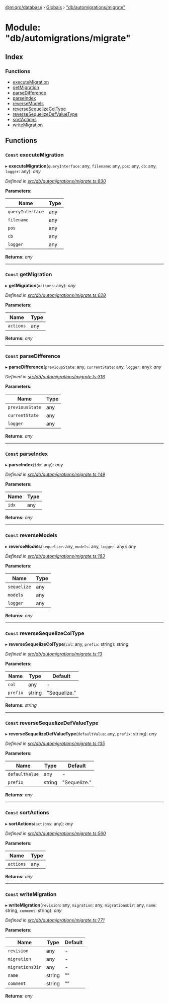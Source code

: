 [@miqro/database](../README.md) › [Globals](../globals.md) › ["db/automigrations/migrate"](_db_automigrations_migrate_.md)

# Module: "db/automigrations/migrate"

## Index

### Functions

* [executeMigration](_db_automigrations_migrate_.md#const-executemigration)
* [getMigration](_db_automigrations_migrate_.md#const-getmigration)
* [parseDifference](_db_automigrations_migrate_.md#const-parsedifference)
* [parseIndex](_db_automigrations_migrate_.md#const-parseindex)
* [reverseModels](_db_automigrations_migrate_.md#const-reversemodels)
* [reverseSequelizeColType](_db_automigrations_migrate_.md#const-reversesequelizecoltype)
* [reverseSequelizeDefValueType](_db_automigrations_migrate_.md#const-reversesequelizedefvaluetype)
* [sortActions](_db_automigrations_migrate_.md#const-sortactions)
* [writeMigration](_db_automigrations_migrate_.md#const-writemigration)

## Functions

### `Const` executeMigration

▸ **executeMigration**(`queryInterface`: any, `filename`: any, `pos`: any, `cb`: any, `logger`: any): *any*

*Defined in [src/db/automigrations/migrate.ts:830](https://github.com/claukers/miqro-sequelize/blob/624a208/src/db/automigrations/migrate.ts#L830)*

**Parameters:**

Name | Type |
------ | ------ |
`queryInterface` | any |
`filename` | any |
`pos` | any |
`cb` | any |
`logger` | any |

**Returns:** *any*

___

### `Const` getMigration

▸ **getMigration**(`actions`: any): *any*

*Defined in [src/db/automigrations/migrate.ts:628](https://github.com/claukers/miqro-sequelize/blob/624a208/src/db/automigrations/migrate.ts#L628)*

**Parameters:**

Name | Type |
------ | ------ |
`actions` | any |

**Returns:** *any*

___

### `Const` parseDifference

▸ **parseDifference**(`previousState`: any, `currentState`: any, `logger`: any): *any*

*Defined in [src/db/automigrations/migrate.ts:316](https://github.com/claukers/miqro-sequelize/blob/624a208/src/db/automigrations/migrate.ts#L316)*

**Parameters:**

Name | Type |
------ | ------ |
`previousState` | any |
`currentState` | any |
`logger` | any |

**Returns:** *any*

___

### `Const` parseIndex

▸ **parseIndex**(`idx`: any): *any*

*Defined in [src/db/automigrations/migrate.ts:149](https://github.com/claukers/miqro-sequelize/blob/624a208/src/db/automigrations/migrate.ts#L149)*

**Parameters:**

Name | Type |
------ | ------ |
`idx` | any |

**Returns:** *any*

___

### `Const` reverseModels

▸ **reverseModels**(`sequelize`: any, `models`: any, `logger`: any): *any*

*Defined in [src/db/automigrations/migrate.ts:183](https://github.com/claukers/miqro-sequelize/blob/624a208/src/db/automigrations/migrate.ts#L183)*

**Parameters:**

Name | Type |
------ | ------ |
`sequelize` | any |
`models` | any |
`logger` | any |

**Returns:** *any*

___

### `Const` reverseSequelizeColType

▸ **reverseSequelizeColType**(`col`: any, `prefix`: string): *string*

*Defined in [src/db/automigrations/migrate.ts:13](https://github.com/claukers/miqro-sequelize/blob/624a208/src/db/automigrations/migrate.ts#L13)*

**Parameters:**

Name | Type | Default |
------ | ------ | ------ |
`col` | any | - |
`prefix` | string | "Sequelize." |

**Returns:** *string*

___

### `Const` reverseSequelizeDefValueType

▸ **reverseSequelizeDefValueType**(`defaultValue`: any, `prefix`: string): *any*

*Defined in [src/db/automigrations/migrate.ts:135](https://github.com/claukers/miqro-sequelize/blob/624a208/src/db/automigrations/migrate.ts#L135)*

**Parameters:**

Name | Type | Default |
------ | ------ | ------ |
`defaultValue` | any | - |
`prefix` | string | "Sequelize." |

**Returns:** *any*

___

### `Const` sortActions

▸ **sortActions**(`actions`: any): *any*

*Defined in [src/db/automigrations/migrate.ts:560](https://github.com/claukers/miqro-sequelize/blob/624a208/src/db/automigrations/migrate.ts#L560)*

**Parameters:**

Name | Type |
------ | ------ |
`actions` | any |

**Returns:** *any*

___

### `Const` writeMigration

▸ **writeMigration**(`revision`: any, `migration`: any, `migrationsDir`: any, `name`: string, `comment`: string): *any*

*Defined in [src/db/automigrations/migrate.ts:771](https://github.com/claukers/miqro-sequelize/blob/624a208/src/db/automigrations/migrate.ts#L771)*

**Parameters:**

Name | Type | Default |
------ | ------ | ------ |
`revision` | any | - |
`migration` | any | - |
`migrationsDir` | any | - |
`name` | string | "" |
`comment` | string | "" |

**Returns:** *any*
